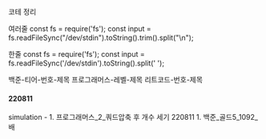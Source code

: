 코테 정리

여러줄
const fs = require('fs');
const input = fs.readFileSync("/dev/stdin").toString().trim().split("\n");

한줄
const fs = require('fs');
const input = fs.readFileSync('/dev/stdin').toString().split(' ');

백준-티어-번호-제목
프로그래머스-레벨-제목
리트코드-번호-제목

#### 220811

simulation - 1. 프로그래머스\_2\_쿼드압축 후 개수 세기
220811 1. 백준\_골드5_1092\_배
